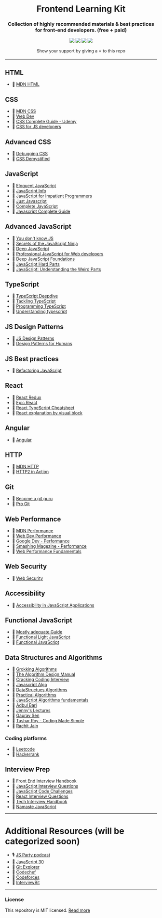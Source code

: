 <h1 align="center">Frontend Learning Kit</h1>

<h3 align="center">Collection of highly recommended materials & best practices for front-end developers. (free + paid)</h3>

<div align="center">
    <p>
	    <a name="stars"><img src="https://img.shields.io/github/stars/sadanandpai/frontend-learning-kit?style=for-the-badge"></a>
	    <a name="forks"><img src="https://img.shields.io/github/forks/sadanandpai/frontend-learning-kit?logoColor=green&style=for-the-badge"></a>
	    <a name="contributions"><img src="https://img.shields.io/github/contributors/sadanandpai/frontend-learning-kit?logoColor=green&style=for-the-badge"></a>
	    <a name="license"><img src="https://img.shields.io/github/license/sadanandpai/frontend-learning-kit?style=for-the-badge"></a>
    </p>
    Show your support by giving a ⭐ to this repo
</div>

---

## HTML

- 📗 [MDN HTML](https://developer.mozilla.org/en-US/docs/Web/HTML)

## CSS

- 📗 [MDN CSS](https://developer.mozilla.org/en-US/docs/Web/CSS)
- 📗 [Web Dev](https://web.dev/learn/css/)
- 🎥 [CSS Complete Guide - Udemy](https://www.udemy.com/course/css-the-complete-guide-incl-flexbox-grid-sass/)
- 📘 [CSS for JS developers](https://css-for-js.dev/)

## Advanced CSS

- 📘 [Debugging CSS](https://debuggingcss.com/)
- 🎥 [CSS Demystified](https://cssdemystified.com/)

## JavaScript

- 📗 [Eloquent JavaScript](https://eloquentjavascript.net/)
- 📗 [JavaScript Info](https://javascript.info/)
- 📘 [JavaScript for Impatient Programmers](https://exploringjs.com/impatient-js/toc.html)
- 📘 [Just Javascript](https://justjavascript.com/)
- 🎥 [Complete JavaScript](https://www.udemy.com/course/the-complete-javascript-course/)
- 🎥 [Javascript Complete Guide](https://www.udemy.com/course/javascript-the-complete-guide-2020-beginner-advanced/)

## Advanced JavaScript

- 📗 [You don't know JS](https://github.com/getify/You-Dont-Know-JS)
- 📗 [Secrets of the JavaScript Ninja](https://www.manning.com/books/secrets-of-the-javascript-ninja-second-edition)
- 📘 [Deep JavaScript](https://exploringjs.com/deep-js/toc.html)
- 📘 [Professional JavaScript for Web developers](https://www.oreilly.com/library/view/professional-javascript-for/9781119366447/)
- 🎥 [Deep JavaScript Foundations](https://frontendmasters.com/courses/deep-javascript-v3/)
- 🎥 [JavaScript Hard Parts](https://frontendmasters.com/courses/javascript-hard-parts-v2/)
- 🎥 [JavaScript: Understanding the Weird Parts](https://www.udemy.com/course/understand-javascript/)

## TypeScript

- 📗 [TypeScript Deepdive](https://basarat.gitbook.io/typescript/)
- 📗 [Tackling TypeScript](https://exploringjs.com/tackling-ts/index.html)
- 📘 [Programming TypeScript](https://www.oreilly.com/library/view/programming-typescript/9781492037644/)
- 🎥 [Understanding typescript](https://www.udemy.com/course/understanding-typescript/)

## JS Design Patterns

- 📗 [JS Design Patterns](https://addyosmani.com/resources/essentialjsdesignpatterns/book/)
- 📁 [Design Patterns for Humans](https://github.com/kamranahmedse/design-patterns-for-humans)

## JS Best practices

- 📘 [Refactoring JavaScript](https://refactoringjs.com/files/refactoring-javascript.pdf)

## React

- 🎥 [React Redux](https://www.udemy.com/course/react-redux/)
- 🎥 [Epic React](https://epicreact.dev/)
- 📁 [React TypeScript Cheatsheet](https://github.com/typescript-cheatsheets/react)
- 📁 [React explanation by visual block](https://github.com/Bogdan-Lyashenko/Under-the-hood-ReactJS)

## Angular

- 🎥 [Angular](https://www.udemy.com/course/the-complete-guide-to-angular-2/)

## HTTP

- 📗 [MDN HTTP](https://developer.mozilla.org/en-US/docs/Web/HTTP)
- 📘 [HTTP2 in Action](https://livebook.manning.com/book/http2-in-action/about-this-book/)

## Git

- 📗 [Become a git guru](https://www.atlassian.com/git/tutorials)
- 📗 [Pro Git](https://git-scm.com/book/en/v2)

## Web Performance

- 📗 [MDN Performance](https://developer.mozilla.org/en-US/docs/Learn/Performance)
- 📗 [Web Dev Performance](https://web.dev/learn/#performance)
- 📗 [Google Dev - Performance](https://developers.google.com/web/fundamentals/performance/get-started)
- 📗 [Smashing Magezine - Performance](https://www.smashingmagazine.com/guides/performance/)
- 🎥 [Web Performance Fundamentals](https://frontendmasters.com/courses/web-perf/)

## Web Security

- 🎥 [Web Security](https://frontendmasters.com/courses/web-security/)

## Accessibility

- 🎥 [Accessibility in JavaScript Applications](https://frontendmasters.com/courses/javascript-accessibility/)

## Functional JavaScript

- 📗 [Mostly adequate Guide](https://mostly-adequate.gitbook.io/mostly-adequate-guide/)
- 📗 [Functional Light JavaScript](https://aguru.gitbooks.io/functional-light-javascript/content/)
- 🎥 [Functional JavaScript](https://frontendmasters.com/courses/functional-javascript-v3/)

## Data Structures and Algorithms

- 📘 [Grokking Algorithms](https://www.manning.com/books/grokking-algorithms)
- 📘 [The Algorithm Design Manual](https://www.amazon.com/gp/product/3030542556/)
- 📘 [Cracking Coding Interview](https://www.amazon.com/Cracking-Coding-Interview-Programming-Questions/dp/0984782850)
- 📁 [Javascript Algo](https://github.com/trekhleb/javascript-algorithms)
- 🎥 [DataStructues Algorithms](https://frontendmasters.com/courses/data-structures-algorithms/)
- 🎥 [Practical Algorithms](https://frontendmasters.com/courses/practical-algorithms/)
- 🎥 [JavaScript Algorithms fundamentals](https://pro.academind.com/p/javascript-algorithms-the-fundamentals)
- 🎥 [Adbul Bari](https://www.youtube.com/watch?v=0IAPZzGSbME&list=PLDN4rrl48XKpZkf03iYFl-O29szjTrs_O)
- 🎥 [Jenny's Lectures](https://www.youtube.com/watch?v=AT14lCXuMKI&list=PLdo5W4Nhv31bbKJzrsKfMpo_grxuLl8LU)
- 🎥 [Gaurav Sen](https://www.youtube.com/channel/UCRPMAqdtSgd0Ipeef7iFsKw)
- 🎥 [Tushar Roy - Coding Made Simple](https://www.youtube.com/channel/UCZLJf_R2sWyUtXSKiKlyvAw)
- 🎥 [Rachit Jain](https://www.youtube.com/channel/UC9fDC_eBh9e_bogw87DbGKQ)

### Coding platforms

- 🚉 [Leetcode](https://leetcode.com/)
- 🚉 [Hackerrank](https://www.hackerrank.com/)

## Interview Prep

- 📁 [Front End Interview Handbook](https://github.com/yangshun/front-end-interview-handbook)
- 📁 [JavaScript Interview Questions](https://github.com/sudheerj/javascript-interview-questions)
- 📁 [JavaScript Code Challenges](https://github.com/sadanandpai/javascript-code-challenges)
- 📁 [React Interview Questions](https://github.com/sudheerj/reactjs-interview-questions)
- 📁 [Tech Interview Handbook](https://github.com/yangshun/tech-interview-handbook)
- 🎥 [Namaste JavaScript](https://www.youtube.com/watch?v=pN6jk0uUrD8&list=PLlasXeu85E9cQ32gLCvAvr9vNaUccPVNP)

---

# Additional Resources (will be categorized soon)

- 🎙 [JS Party podcast](https://jsparty.fm/)
- 📗 [JavaScript 30](https://javascript30.com/)
- 📗 [Git Explorer](https://gitexplorer.com/)
- 🚉 [Codechef](https://www.codechef.com/)
- 🚉 [Codeforces](https://codeforces.com/)
- 🚉 [InterviewBit](https://www.interviewbit.com/coding-interview-questions/)

---

### License

This repository is MIT licensed. [Read more](./LICENSE)

